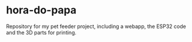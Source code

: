 # hora-do-papa
Repository for my pet feeder project, including a webapp, the ESP32 code and the 3D parts for printing.
